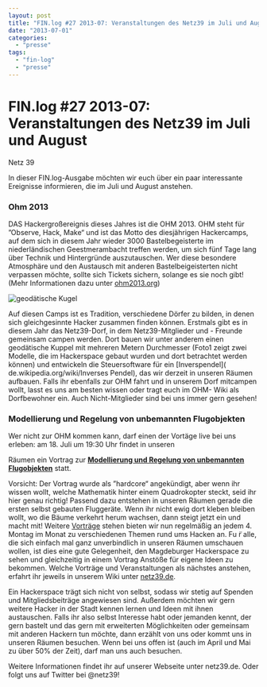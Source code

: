 ```yaml
---
layout: post
title: "FIN.log #27 2013-07: Veranstaltungen des Netz39 im Juli und August"
date: "2013-07-01"
categories: 
  - "presse"
tags: 
  - "fin-log"
  - "presse"
---
```


# FIN.log #27 2013-07: Veranstaltungen des Netz39 im Juli und August

Netz 39

In dieser FIN.log-Ausgabe möchten wir euch über ein paar interessante Ereignisse informieren, die im Juli und August anstehen.

### Ohm 2013

DAS Hackergroßereignis dieses Jahres ist die OHM 2013. OHM steht für ”Observe, Hack, Make“ und ist das Motto des diesjährigen Hackercamps, auf dem sich in diesem Jahr wieder 3000 Bastelbegeisterte im niederländischen Geestmerambacht treffen werden, um sich fünf Tage lang über Technik und Hintergründe auszutauschen. Wer diese besondere Atmosphäre und den Austausch mit anderen Bastelbeigeisterten nicht verpassen möchte, sollte sich Tickets sichern, solange es sie noch gibt! (Mehr Informationen dazu unter [ohm2013.org](ohm2013.org))

![geodätische Kugel](images/img_0178-geodesic-ball.jpg)

Auf diesen Camps ist es Tradition, verschiedene Dörfer zu bilden, in denen sich gleichgesinnte Hacker zusammen finden können. Erstmals gibt es in diesem Jahr das Netz39-Dorf, in dem Netz39-Mitglieder und - Freunde gemeinsam campen werden. Dort bauen wir unter anderem einen geodätische Kuppel mit mehreren Metern Durchmesser (Foto1 zeigt zwei Modelle, die im Hackerspace gebaut wurden und dort betrachtet werden können) und entwickeln die Steuersoftware für ein [Inverspendel]( de.wikipedia.org/wiki/Inverses Pendel), das wir derzeit in unseren Räumen aufbauen. Falls ihr ebenfalls zur OHM fahrt und in unserem Dorf mitcampen wollt, lasst es uns am besten wissen oder tragt euch im OHM- Wiki als Dorfbewohner ein. Auch Nicht-Mitglieder sind bei uns immer gern gesehen!

### Modellierung und Regelung von unbemannten Flugobjekten

Wer nicht zur OHM kommen kann, darf einen der Vortäge live bei uns erleben: am 18. Juli um 19:30 Uhr findet in unseren

Räumen ein Vortrag zur [**Modellierung und Regelung von unbemannten Flugobjekten**](http://www.netz39.de/2013/netz39-tech-talks-modeling-and-control-of-unmanned-aerial-vehicles/) statt.

Vorsicht: Der Vortrag wurde als ”hardcore“ angekündigt, aber wenn ihr wissen wollt, welche Mathematik hinter einem Quadrokopter steckt, seid ihr hier genau richtig! Passend dazu entstehen in unseren Räumen gerade die ersten selbst gebauten Fluggeräte. Wenn ihr nicht ewig dort kleben bleiben wollt, wo die Bäume verkehrt herum wachsen, dann steigt jetzt ein und macht mit! Weitere [Vorträge](http://www.netz39.de/events/vortrage/) stehen bieten wir nun regelmäßig an jedem 4. Montag im Monat zu verschiedenen Themen rund ums Hacken an. Fu ̈r alle, die sich einfach mal ganz unverbindlich in unseren Räumen umschauen wollen, ist dies eine gute Gelegenheit, den Magdeburger Hackerspace zu sehen und gleichzeitig in einem Vortrag Anstöße für eigene Ideen zu bekommen. Welche Vorträge und Veranstaltungen als nächstes anstehen, erfahrt ihr jeweils in unserem Wiki unter [netz39.de](http://www.netz39.de/events/termine/).

Ein Hackerspace trägt sich nicht von selbst, sodass wir stetig auf Spenden und Mitgliedsbeiträge angewiesen sind. Außerdem möchten wir gern weitere Hacker in der Stadt kennen lernen und Ideen mit ihnen austauschen. Falls ihr also selbst Interesse habt oder jemanden kennt, der gern bastelt und das gern mit erweiterten Möglichkeiten oder gemeinsam mit anderen Hackern tun möchte, dann erzählt von uns oder kommt uns in unseren Räumen besuchen. Wenn bei uns offen ist (auch im April und Mai zu über 50% der Zeit), darf man uns auch besuchen.

Weitere Informationen findet ihr auf unserer Webseite unter netz39.de. Oder folgt uns auf Twitter bei @netz39!
